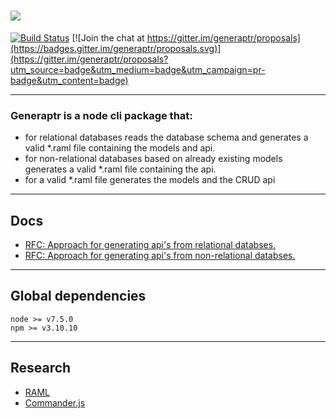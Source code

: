 ![](http://i.imgur.com/yCRAubA.png)
========

[![Build Status](https://travis-ci.org/cupsadarius/generaptr.svg)](http://travis-ci.org/cupsadarius/generaptr) [![Join the chat at https://gitter.im/generaptr/proposals](https://badges.gitter.im/generaptr/proposals.svg)](https://gitter.im/generaptr/proposals?utm_source=badge&utm_medium=badge&utm_campaign=pr-badge&utm_content=badge)

-------
### Generaptr is a node cli package that:

* for relational databases
  reads the database schema and generates a valid *.raml file containing the models and api.
* for non-relational databases
  based on already existing models generates a valid *.raml file containing the api.
* for a valid *.raml file
  generates the models and the CRUD api

-------
## Docs

* [RFC: Approach for generating api's from relational databses.](./docs/rfc/ForRelationalDatabases.md)
* [RFC: Approach for generating api's from non-relational databses.](./docs/rfc/ForNonRelationalDatabases.md)

-------
## Global dependencies

```
node >= v7.5.0
npm >= v3.10.10
```

-------
## Research

* [RAML](http://raml.org)
* [Commander.js](https://github.com/tj/commander.js)
